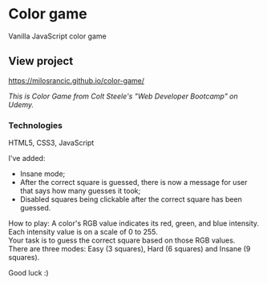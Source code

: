 # Color game
Vanilla JavaScript color game

## View project
https://milosrancic.github.io/color-game/


*This is Color Game from Colt Steele's "Web Developer Bootcamp" on Udemy.*

### Technologies 
HTML5, CSS3, JavaScript

I've added:
- Insane mode;
- After the correct square is guessed, there is now a message for user that says how many guesses it took;
- Disabled squares being clickable after the correct square has been guessed.


How to play:
A color's RGB value indicates its red, green, and blue intensity. <br> Each intensity value is on a scale of 0 to 255.<br> Your task is to guess the correct square based on those RGB values. <br>There are three modes: Easy (3 squares), Hard (6 squares) and Insane (9 squares).

Good luck :)
